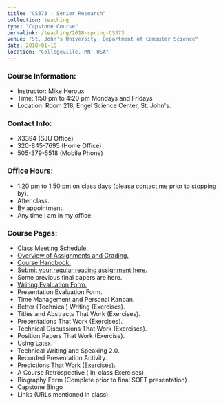 ```yaml
---
title: "CS373 - Senior Research"
collection: teaching
type: "Capstone Course"
permalink: /teaching/2018-spring-CS373
venue: "St. John's University, Department of Computer Science"
date: 2018-01-16
location: "Collegeville, MN, USA"
---
```


### Course Information:
- Instructor: Mike Heroux
- Time: 1:50 pm to 4:20 pm Mondays and Fridays
- Location: Room 218, Engel Science Center, St. John's.

### Contact Info:
- X3394 (SJU Office)
- 320-845-7695 (Home Office)
- 505-379-5518 (Mobile Phone)

### Office Hours:
- 1:20 pm to 1:50 pm on class days (please contact me prior to stopping by).
- After class.
- By appointment.
- Any time I am in my office.
 
### Course Pages:
- [Class Meeting Schedule.](https://maherou.github.io/files/2018-Spring-Class-Meeting-Schedule)
- [Overview of Assignments and Grading.](https://maherou.github.io/files/Overview-of-Assignments-and-Grading)
- [Course Handbook.](https://maherou.github.io/files/CSCI373CourseHandbookFifteenthEdition.pdf)
- [Submit your regular reading assignment here.](https://goo.gl/forms/4Oia1ZMdgUGPWuC83)
- Some previous final papers are here. 
- [Writing Evaluation Form.](https://maherou.github.io/files/CS373-Writing-Evaluation-Form)
- Presentation Evaluation Form.
- Time Management and Personal Kanban.
- Better (Technical) Writing (Exercises).
- Titles and Abstracts That Work (Exercises).
- Presentations That Work (Exercises).
- Technical Discussions That Work (Exercises).
- Position Papers That Work (Exercise).
- Using Latex.
- Technical Writing and Speaking 2.0.
- Recorded Presentation Activity.
- Predictions That Work (Exercises).
- A Course Retrospective ( In-class Exercises).
- Biography Form (Complete prior to final SOFT presentation)
- Capstone Bingo
- Links (URLs mentioned in class).

